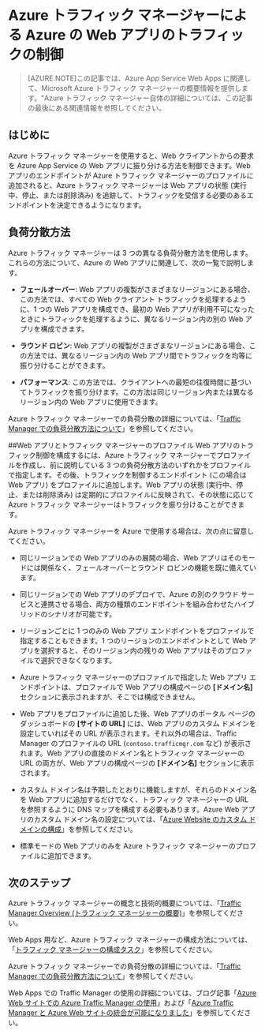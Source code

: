 <properties 
	pageTitle="Azure トラフィック マネージャーによる Azure の Web アプリのトラフィックの制御" 
	description="この記事では、Azure の Web アプリに関連して、Azure トラフィック マネージャーの概要情報を提供します。" 
	services="app-service\web" 
	documentationCenter="" 
	authors="cephalin" 
	writer="cephalin" 
	manager="wpickett" 
	editor="mollybos"/>

<tags 
	ms.service="app-service-web" 
	ms.workload="web" 
	ms.tgt_pltfrm="na" 
	ms.devlang="na" 
	ms.topic="article" 
	ms.date="03/24/2015" 
	ms.author="cephalin"/>

# Azure トラフィック マネージャーによる Azure の Web アプリのトラフィックの制御

> [AZURE.NOTE]この記事では、Azure App Service Web Apps に関連して、Microsoft Azure トラフィック マネージャーの概要情報を提供します。"Azure トラフィック マネージャー自体の詳細については、この記事の最後にある関連情報を参照してください。

## はじめに
Azure トラフィック マネージャーを使用すると、Web クライアントからの要求を Azure App Service の Web アプリに振り分ける方法を制御できます。Web アプリのエンドポイントが Azure トラフィック マネージャーのプロファイルに追加されると、Azure トラフィック マネージャーは Web アプリの状態 (実行中、停止、または削除済み) を追跡して、トラフィックを受信する必要のあるエンドポイントを決定できるようになります。

## 負荷分散方法
Azure トラフィック マネージャーは 3 つの異なる負荷分散方法を使用します。これらの方法について、Azure の Web アプリに関連して、次の一覧で説明します。

* **フェールオーバー**: Web アプリの複製がさまざまなリージョンにある場合、この方法では、すべての Web クライアント トラフィックを処理するように、1 つの Web アプリを構成でき、最初の Web アプリが利用不可になったときにトラフィックを処理するように、異なるリージョン内の別の Web アプリを構成できます。 
	
* **ラウンド ロビン**: Web アプリの複製がさまざまなリージョンにある場合、この方法では、異なるリージョン内の Web アプリ間でトラフィックを均等に振り分けることができます。
	
* **パフォーマンス**: この方法では、クライアントへの最短の往復時間に基づいてトラフィックを振り分けます。この方法は同じリージョン内または異なるリージョン内の Web アプリに使用できます。

Azure トラフィック マネージャーでの負荷分散の詳細については、「[Traffic Manager での負荷分散方法について](http://msdn.microsoft.com/library/windowsazure/dn339010.aspx)」を参照してください。

##Web アプリとトラフィック マネージャーのプロファイル 
Web アプリのトラフィック制御を構成するには、Azure トラフィック マネージャーでプロファイルを作成し、前に説明している 3 つの負荷分散方法のいずれかをプロファイルで指定します。その後、トラフィックを制御するエンドポイント (この場合は Web アプリ) をプロファイルに追加します。Web アプリの状態 (実行中、停止、または削除済み) は定期的にプロファイルに反映されて、その状態に応じて Azure トラフィック マネージャーはトラフィックを振り分けることができます。

Azure トラフィック マネージャーを Azure で使用する場合は、次の点に留意してください。

* 同じリージョンでの Web アプリのみの展開の場合、Web アプリはそのモードには関係なく、フェールオーバーとラウンド ロビンの機能を既に備えています。

* 同じリージョンでの Web アプリのデプロイで、Azure の別のクラウド サービスと連携させる場合、両方の種類のエンドポイントを組み合わせたハイブリッドのシナリオが可能です。

* リージョンごとに 1 つのみの Web アプリ エンドポイントをプロファイルで指定することもできます。1 つのリージョンのエンドポイントとして Web アプリを選択すると、そのリージョン内の残りの Web アプリはそのプロファイルで選択できなくなります。

* Azure トラフィック マネージャーのプロファイルで指定した Web アプリ エンドポイントは、プロファイルで Web アプリの構成ページの **[ドメイン名]** セクションに表示されますが、そこでは構成できません。

* Web アプリをプロファイルに追加した後、Web アプリのポータル ページのダッシュボードの **[サイトの URL]** には、Web アプリのカスタム ドメインを設定していればその URL が表示されます。それ以外の場合は、Traffic Manager のプロファイルの URL (`contoso.trafficmgr.com` など) が表示されます。Web アプリの直接のドメイン名とトラフィック マネージャーの URL の両方が、Web アプリの構成ページの **[ドメイン名]** セクションに表示されます。

* カスタム ドメイン名は予期したとおりに機能しますが、それらのドメイン名を Web アプリに追加するだけでなく、トラフィック マネージャーの URL を参照するように DNS マップを構成する必要もあります。Azure Web アプリのカスタム ドメイン名の設定については、「[Azure Website のカスタム ドメインの構成](web-sites-custom-domain-name.md)」を参照してください。

* 標準モードの Web アプリのみを Azure トラフィック マネージャーのプロファイルに追加できます。

## 次のステップ

Azure トラフィック マネージャーの概念と技術的概要については、「[Traffic Manager Overview (トラフィック マネージャーの概要)](http://msdn.microsoft.com/library/windowsazure/hh744833.aspx)」を参照してください。

Web Apps 用など、Azure トラフィック マネージャーの構成方法については、「[トラフィック マネージャーの構成タスク](http://msdn.microsoft.com/library/windowsazure/hh744830.aspx)」を参照してください。

Azure トラフィック マネージャーでの負荷分散の詳細については、「[Traffic Manager での負荷分散方法について](http://msdn.microsoft.com/library/windowsazure/dn339010.aspx)」を参照してください。

Web Apps での Traffic Manager の使用の詳細については、ブログ記事「[Azure Web サイトでの Azure Traffic Manager の使用](http://blogs.msdn.com/b/waws/archive/2014/03/18/using-windows-azure-traffic-manager-with-waws.aspx)」および「[Azure Traffic Manager と Azure Web サイトの統合が可能になりました](http://azure.microsoft.com/blog/2014/03/27/azure-traffic-manager-can-now-integrate-with-azure-web-sites/)」を参照してください。

<!--HONumber=54-->